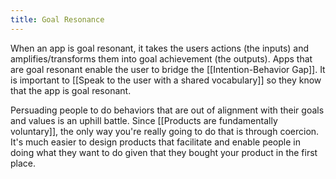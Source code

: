 ```yaml
---
title: Goal Resonance
---
```

When an app is goal resonant, it takes the users actions (the inputs) and amplifies/transforms them into goal achievement (the outputs). Apps that are goal resonant enable the user to bridge the [[Intention-Behavior Gap]]. It is important to [[Speak to the user with a shared vocabulary]] so they know that the app is goal resonant.

Persuading people to do behaviors that are out of alignment with their goals and values is an uphill battle. Since [[Products are fundamentally voluntary]], the only way you're really going to do that is through coercion. It's much easier to design products that facilitate and enable people in doing what they want to do given that they bought your product in the first place.